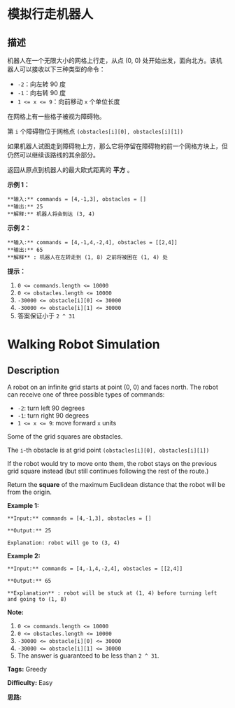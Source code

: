 # 模拟行走机器人

## 描述

机器人在一个无限大小的网格上行走，从点 (0, 0) 处开始出发，面向北方。该机器人可以接收以下三种类型的命令：

  * `-2`：向左转 90 度
  * `-1`：向右转 90 度
  * `1 <= x <= 9`：向前移动 `x` 个单位长度

在网格上有一些格子被视为障碍物。

第 `i` 个障碍物位于网格点  `(obstacles[i][0], obstacles[i][1])`

如果机器人试图走到障碍物上方，那么它将停留在障碍物的前一个网格方块上，但仍然可以继续该路线的其余部分。

返回从原点到机器人的最大欧式距离的 **平方** 。



**示例 1：**

    
    
    **输入:** commands = [4,-1,3], obstacles = []
    **输出:** 25
    **解释:** 机器人将会到达 (3, 4)
    

**示例  2：**

    
    
    **输入:** commands = [4,-1,4,-2,4], obstacles = [[2,4]]
    **输出:** 65
    **解释** : 机器人在左转走到 (1, 8) 之前将被困在 (1, 4) 处
    



**提示：**

  1. `0 <= commands.length <= 10000`
  2. `0 <= obstacles.length <= 10000`
  3. `-30000 <= obstacle[i][0] <= 30000`
  4. `-30000 <= obstacle[i][1] <= 30000`
  5. 答案保证小于 `2 ^ 31`



# Walking Robot Simulation

## Description



A robot on an infinite grid starts at point (0, 0) and faces north.  The robot can receive one of three possible types of commands:

  * `-2`: turn left 90 degrees
  * `-1`: turn right 90 degrees
  * `1 <= x <= 9`: move forward `x` units

Some of the grid squares are obstacles.

The `i`-th obstacle is at grid point `(obstacles[i][0], obstacles[i][1])`

If the robot would try to move onto them, the robot stays on the previous grid square instead (but still continues following the rest of the route.)

Return the **square** of the maximum Euclidean distance that the robot will be from the origin.



**Example 1:**

    
    
    **Input:** commands = [4,-1,3], obstacles = []
    **Output:** 25
    Explanation: robot will go to (3, 4)
    

**Example 2:**

    
    
    **Input:** commands = [4,-1,4,-2,4], obstacles = [[2,4]]
    **Output:** 65
    **Explanation** : robot will be stuck at (1, 4) before turning left and going to (1, 8)
    



**Note:**

  1. `0 <= commands.length <= 10000`
  2. `0 <= obstacles.length <= 10000`
  3. `-30000 <= obstacle[i][0] <= 30000`
  4. `-30000 <= obstacle[i][1] <= 30000`
  5. The answer is guaranteed to be less than `2 ^ 31`.


**Tags:** Greedy

**Difficulty:** Easy

**思路:**
